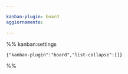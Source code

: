 ```yaml
---

kanban-plugin: board
aggiornamento: 

---
```




%% kanban:settings
```
{"kanban-plugin":"board","list-collapse":[]}
```
%%